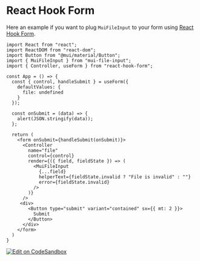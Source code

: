 # React Hook Form

Here an example if you want to plug `MuiFileInput` to your form using [React Hook Form](https://react-hook-form.com/).

```tsx
import React from "react";
import ReactDOM from "react-dom";
import Button from "@mui/material/Button";
import { MuiFileInput } from "mui-file-input";
import { Controller, useForm } from "react-hook-form";

const App = () => {
  const { control, handleSubmit } = useForm({
    defaultValues: {
      file: undefined
    }
  });

  const onSubmit = (data) => {
    alert(JSON.stringify(data));
  };

  return (
    <form onSubmit={handleSubmit(onSubmit)}>
      <Controller
        name="file"
        control={control}
        render={({ field, fieldState }) => (
          <MuiFileInput
            {...field}
            helperText={fieldState.invalid ? "File is invalid" : ""}
            error={fieldState.invalid}
          />
        )}
      />
     <div>
        <Button type="submit" variant="contained" sx={{ mt: 2 }}>
          Submit
        </Button>
      </div>
    </form>
  )
}
```

[![Edit on CodeSandbox](https://codesandbox.io/static/img/play-codesandbox.svg)](https://codesandbox.io/s/react-hook-form-with-mui-file-input-llrkce?fontsize=14&hidenavigation=1&theme=dark)